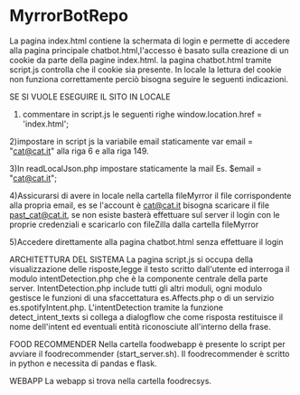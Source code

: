 # MyrrorBotRepo
La pagina index.html contiene la schermata di login e permette di accedere
alla pagina principale chatbot.html,l'accesso è basato sulla creazione di un
cookie da parte della pagine index.html.
la pagina chatbot.html tramite script.js controlla che il cookie sia presente.
In locale la lettura del cookie non funziona correttamente perciò bisogna seguire
le seguenti indicazioni.

SE SI VUOLE ESEGUIRE IL SITO IN LOCALE
1) commentare in script.js le seguenti righe
window.location.href = 'index.html';

2)impostare in script js la variabile email staticamente
var email = "cat@cat.it" alla riga 6 e alla riga 149.

3)In readLocalJson.php impostare staticamente la mail
Es.  $email = "cat@cat.it"; 

4)Assicurarsi di avere in locale nella cartella fileMyrror il
file corrispondente alla propria email, es se l'account è cat@cat.it
bisogna scaricare il file past_cat@cat.it, se non esiste basterà
effettuare sul server il login con le proprie credenziali e scaricarlo 
con fileZilla dalla cartella fileMyrror

5)Accedere direttamente alla pagina chatbot.html senza effettuare
il login


ARCHITETTURA DEL SISTEMA
La pagina script.js si occupa della visualizzazione delle risposte,legge il testo
scritto dall'utente ed interroga il modulo intentDetection.php che è la componente
centrale della parte server.
IntentDetection.php include tutti gli altri moduli, ogni modulo gestisce le funzioni 
di una sfaccettatura es.Affects.php o di un servizio es.spotifyIntent.php.
L'intentDetection tramite la funzione detect_intent_texts si collega a dialogflow che come risposta
restituisce il nome dell'intent ed eventuali entità riconosciute all'interno della frase. 

FOOD RECOMMENDER
Nella cartella foodwebapp è presente lo script per avviare il foodrecommender (start_server.sh).
Il foodrecommender è scritto in python e necessita di pandas e flask.

WEBAPP
La webapp si trova nella cartella foodrecsys.
